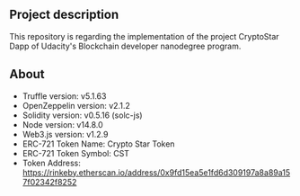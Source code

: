 ## Project description

This repository is regarding the implementation of the project CryptoStar Dapp of Udacity's Blockchain developer nanodegree program.

## About

* Truffle version: v5.1.63
* OpenZeppelin version: v2.1.2
* Solidity version: v0.5.16 (solc-js)
* Node version: v14.8.0
* Web3.js version: v1.2.9
* ERC-721 Token Name: Crypto Star Token
* ERC-721 Token Symbol: CST
* Token Address: https://rinkeby.etherscan.io/address/0x9fd15ea5e1fd6d309197a8a89a157f02342f8252
